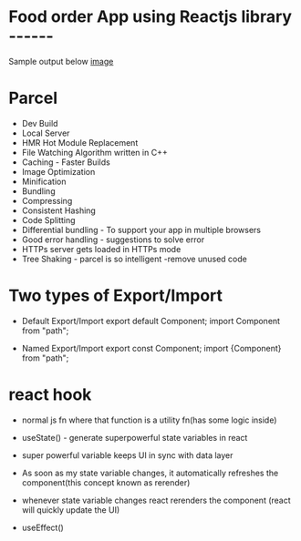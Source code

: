 # Food order App using Reactjs library ------
Sample output below
[image](https://github.com/varshinint/Namaste-react/assets/32032828/55805979-3a52-456a-9fc5-63159bbadaf4)



# Parcel
- Dev Build
- Local Server
- HMR Hot Module Replacement
- File Watching Algorithm written in C++
- Caching - Faster Builds
- Image Optimization
- Minification
- Bundling
- Compressing 
- Consistent Hashing
- Code Splitting
- Differential bundling - To support your app in multiple     browsers
- Good error handling - suggestions to solve error
- HTTPs server gets loaded in HTTPs mode
- Tree Shaking - parcel is so intelligent -remove unused code


# Two types of Export/Import

- Default Export/Import
    export default Component;
    import Component from "path";

- Named Export/Import
    export const Component;
    import {Component} from "path";

# react hook 
- normal js fn where that function is a utility fn(has some logic inside)

- useState() - generate superpowerful state variables in react
- super powerful variable keeps UI in sync with data layer
- As soon as my state variable changes, it automatically refreshes the component(this concept known as rerender)
- whenever state variable changes react rerenders the component (react will quickly update the UI)

- useEffect()
